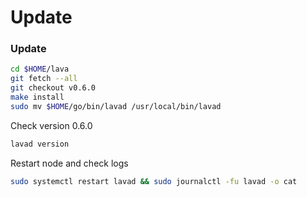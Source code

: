 # Update

### Update <a href="#t7co" id="t7co"></a>

```bash
cd $HOME/lava
git fetch --all 
git checkout v0.6.0
make install
sudo mv $HOME/go/bin/lavad /usr/local/bin/lavad
```

Check version 0.6.0

```bash
lavad version
```

Restart node and check logs

```bash
sudo systemctl restart lavad && sudo journalctl -fu lavad -o cat
```
